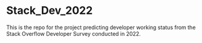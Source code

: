 # Stack_Dev_2022

This is the repo for the project predicting developer working status from the Stack Overflow Developer Survey conducted in 2022.
